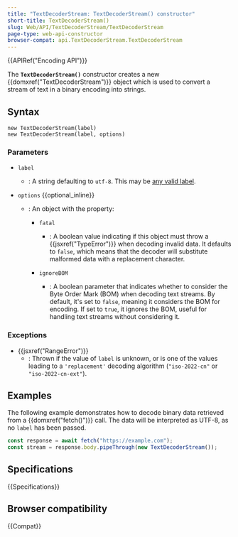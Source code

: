 ```yaml
---
title: "TextDecoderStream: TextDecoderStream() constructor"
short-title: TextDecoderStream()
slug: Web/API/TextDecoderStream/TextDecoderStream
page-type: web-api-constructor
browser-compat: api.TextDecoderStream.TextDecoderStream
---
```


{{APIRef("Encoding API")}}

The **`TextDecoderStream()`** constructor creates a new {{domxref("TextDecoderStream")}} object which is used to convert a stream of text in a binary encoding into strings.

## Syntax

```js-nolint
new TextDecoderStream(label)
new TextDecoderStream(label, options)
```

### Parameters

- `label`
  - : A string defaulting to `utf-8`.
    This may be [any valid label](/en-US/docs/Web/API/Encoding_API/Encodings).
- `options` {{optional_inline}}

  - : An object with the property:

    - `fatal`
      - : A boolean value indicating if this object must throw a {{jsxref("TypeError")}} when decoding invalid data.
        It defaults to `false`, which means that the decoder will substitute malformed data with a replacement character.

    - `ignoreBOM`
      - : A boolean parameter that indicates whether to consider the Byte Order Mark (BOM) when decoding text streams.
          By default, it's set to `false`, meaning it considers the BOM for encoding. If set to `true`, it ignores the BOM, useful for handling text streams
          without considering it.      

### Exceptions

- {{jsxref("RangeError")}}
  - : Thrown if the value of `label` is unknown, or is one of the values leading to a `'replacement'` decoding algorithm (`"iso-2022-cn"` or `"iso-2022-cn-ext"`).

## Examples

The following example demonstrates how to decode binary data retrieved from a {{domxref("fetch()")}} call.
The data will be interpreted as UTF-8, as no `label` has been passed.

```js
const response = await fetch("https://example.com");
const stream = response.body.pipeThrough(new TextDecoderStream());
```

## Specifications

{{Specifications}}

## Browser compatibility

{{Compat}}
